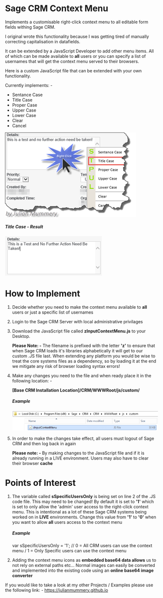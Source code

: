 # Sage CRM Context Menu
Implements a customisable right-click context menu to all editable form fields withing Sage CRM.

I original wrote this functionality because I was getting tired of manually correcting capitalisation in datafields.

It can be extended by a JavaScript Developer to add other menu items. All of which can be made available to **all** users or you can specify a list of usernames that will get the context menu served to their browsers. 

Here is a custom JavaScript file that can be extended with your own functionality.

Currently implements: -

<ul>
  <li>Sentance Case</li>
  <li>Title Case</li>
  <li>Proper Case</li>
  <li>Upper Case</li>
  <li>Lower Case</li>
  <li>Clear</li>
  <li>Cancel</li>
</ul>

<img src="https://github.com/julianmummery/sagecrm-context-menu/blob/master/SageCRM-Context-Menu-Example.png">


<h5>Title Case - Result</h5>

<img src="https://github.com/julianmummery/sagecrm-context-menu/blob/master/contextMenuAfterClick.png">

# How to Implement

1)  Decide whether you need to make the context menu available to **all** users or just a specific list of usernames

2)  Login to the Sage CRM Server with local administrative privilages

3)  Download the JavaScript file called **zInputContextMenu.js** to your Desktop.

    **Please Note: -** The filename is prefixed with the letter **'z'** to ensure that when Sage CRM loads it's libraries alphabetically it will get to our custom .JS file last. When extending any platform you would be wise to treat the core systems files as a dependency, so by loading it at the end we mitigate any risk of browser loading syntax errors!  

4)  Make any changes you need to the file and when ready place it in the following location: -

    **[Base CRM Installation Location]/CRM/WWWRoot/js/custom/**
  
    <h5>Example</h5>
    
    <img src="https://github.com/julianmummery/sagecrm-context-menu/blob/master/contextMenuSetup.png">
  
 5)  In order to make the changes take effect, all users must logout of Sage CRM and then log back in again
 
     **Please note: -** By making changes to the JavaScript file and if it is already running in a LIVE environment. Users may also have to clear their browser **cache**


# Points of Interest

1)  The variable called **sSpecificUsersOnly** is being set on line 2 of the .JS code file. This may need to be changed! By default it is set to **'1'** which is set to only allow the 'admin' user access to the right-click context menu. This is intentional as a lot of these Sage CRM systems being worked on in **LIVE** environments. Change this value from **'1'** to **'0'** when you want to allow **all** users access to the context menu

    **<h5>Example</h5>**
    var sSpecificUsersOnly = '1'; // 0 = All CRM users can use the context menu / 1 = Only Specific users can use the context menu


2)  Adding the context menu icons as **embedded base64 data allows** us to not rely on external paths etc...
    Normal images can easily be converted and implemented into the existing code using an **online base64 image converter**


If you would like to take a look at my other Projects / Examples please use the following link: -
<a shref="https://julianmummery.github.io" target="_blank">https://julianmummery.github.io</a>

